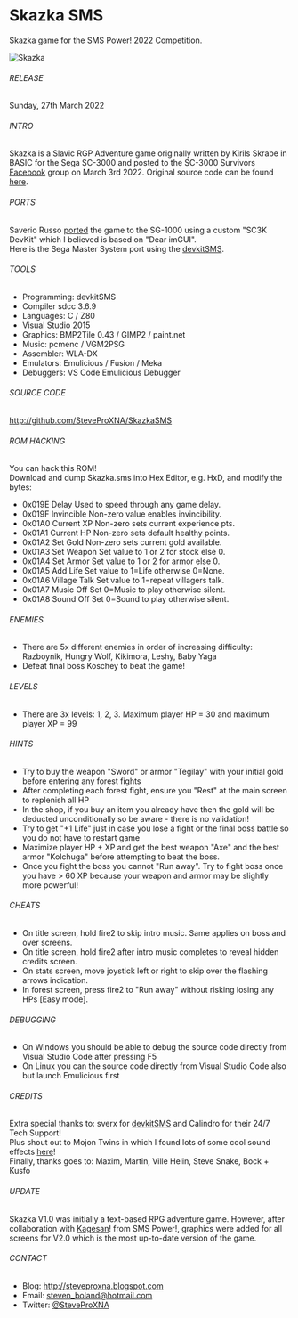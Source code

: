 # Skazka SMS
Skazka game for the SMS Power! 2022 Competition.

![Skazka](https://github.com/StevePro7/SegaMasterSystemLinux/tree/main/Games/skazka/_alexGRaphics/newTests/10-screens/img/CoverImage.png)


###### RELEASE
Sunday, 27th March 2022

###### INTRO
Skazka is a Slavic RGP Adventure game originally written by Kirils Skrabe in BASIC for the Sega SC-3000 and posted to the SC-3000 Survivors [Facebook](https://bit.ly/3De1P4E) group on March 3rd 2022.  Original source code can be found [here](https://bit.ly/3tGV9J3).

###### PORTS
Saverio Russo [ported](https://bit.ly/3IKJg9x) the game to the SG-1000 using a custom "SC3K DevKit" which I believed is based on "Dear imGUI".
<br />
Here is the Sega Master System port using the [devkitSMS](https://github.com/sverx/devkitSMS).

###### TOOLS
- Programming:	devkitSMS
- Compiler		sdcc 3.6.9
- Languages:	C / Z80
- Visual Studio 2015
- Graphics:		BMP2Tile 0.43 / GIMP2 / paint.net
- Music:		pcmenc / VGM2PSG
- Assembler:	WLA-DX
- Emulators:	Emulicious / Fusion / Meka
- Debuggers:	VS Code Emulicious Debugger

###### SOURCE CODE
http://github.com/SteveProXNA/SkazkaSMS

###### ROM HACKING
You can hack this ROM!  
Download and dump Skazka.sms into Hex Editor, e.g. HxD, and modify the bytes:
- 0x019E	Delay			Used to speed through any game delay.
- 0x019F	Invincible		Non-zero value enables invincibility.
- 0x01A0	Current XP		Non-zero sets current experience pts.
- 0x01A1	Current HP		Non-zero sets default healthy points.
- 0x01A2	Set Gold 		Non-zero sets current gold available.
- 0x01A3	Set Weapon 		Set value to 1 or 2 for stock else 0.
- 0x01A4	Set Armor		Set value to 1 or 2 for armor else 0.
- 0x01A5	Add Life		Set value to 1=Life otherwise 0=None.
- 0x01A6	Village Talk	Set value to 1=repeat villagers talk.
- 0x01A7	Music Off		Set 0=Music to play otherwise silent.
- 0x01A8	Sound Off		Set 0=Sound to play otherwise silent.

###### ENEMIES
- There are 5x different enemies in order of increasing difficulty: Razboynik, Hungry Wolf, Kikimora, Leshy, Baby Yaga
- Defeat final boss Koschey to beat the game!

###### LEVELS
- There are 3x levels: 1, 2, 3.  Maximum player HP = 30 and maximum player XP = 99

###### HINTS
- Try to buy the weapon "Sword" or armor "Tegilay" with your initial gold before entering any forest fights
- After completing each forest fight, ensure you "Rest" at the main screen to replenish all HP
- In the shop, if you buy an item you already have then the gold will be deducted unconditionally so be aware - there is no validation!
- Try to get "+1 Life" just in case you lose a fight or the final boss battle so you do not have to restart game
- Maximize player HP + XP and get the best weapon "Axe" and the best armor "Kolchuga" before attempting to beat the boss.  
- Once you fight the boss you cannot "Run away".  Try to fight boss once you have > 60 XP because your weapon and armor may be slightly more powerful!

###### CHEATS
- On title screen, hold fire2 to skip intro music.  Same applies on boss and over screens.
- On title screen, hold fire2 after intro music completes to reveal hidden credits screen.
- On stats screen, move joystick left or right to skip over the flashing arrows indication.
- In forest screen, press fire2 to "Run away" without risking losing any HPs [Easy mode].

###### DEBUGGING
- On Windows you should be able to debug the source code directly from Visual Studio Code after pressing F5
- On Linux you can the source code directly from Visual Studio Code also but launch Emulicious first

###### CREDITS
Extra special thanks to: sverx for [devkitSMS](https://github.com/sverx/devkitSMS) and Calindro for their 24/7 Tech Support!
<br />
Plus shout out to Mojon Twins in which I found lots of some cool sound effects [here](https://github.com/mojontwins/loves_the_sg1000)!
<br />
Finally, thanks goes to: Maxim, Martin, Ville Helin, Steve Snake, Bock + Kusfo

###### UPDATE
Skazka V1.0 was initially a text-based RPG adventure game. However, after collaboration with [Kagesan](https://www.smspower.org/forums/member7411)! from SMS Power!, graphics were added for all screens for V2.0 which is the most up-to-date version of the game.

###### CONTACT
- Blog:		http://steveproxna.blogspot.com
- Email:	steven_boland@hotmail.com
- Twitter:	[@SteveProXNA](http://twitter.com/SteveProXNA)